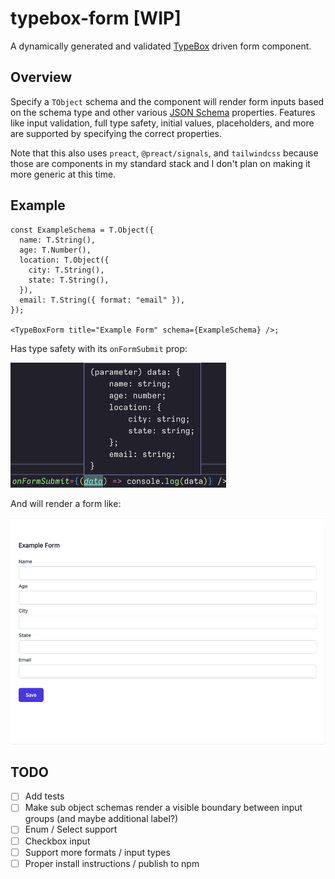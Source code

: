 # typebox-form [WIP]

A dynamically generated and validated [TypeBox](https://github.com/sinclairzx81/typebox) driven form component.

## Overview

Specify a `TObject` schema and the component will render form inputs based on the schema type and other various [JSON Schema](https://json-schema.org/understanding-json-schema/index.html) properties. Features like input validation, full type safety, initial values, placeholders, and more are supported by specifying the correct properties.

Note that this also uses `preact`, `@preact/signals`, and `tailwindcss` because those are components in my standard stack and I don't plan on making it more generic at this time.

## Example

```tsx
const ExampleSchema = T.Object({
  name: T.String(),
  age: T.Number(),
  location: T.Object({
    city: T.String(),
    state: T.String(),
  }),
  email: T.String({ format: "email" }),
});

<TypeBoxForm title="Example Form" schema={ExampleSchema} />;
```

Has type safety with its `onFormSubmit` prop:

<img src="./examples/types.png" height="200px">

And will render a form like:

![Example](./examples/example.png)

## TODO

- [ ] Add tests
- [ ] Make sub object schemas render a visible boundary between input groups (and maybe additional label?)
- [ ] Enum / Select support
- [ ] Checkbox input
- [ ] Support more formats / input types
- [ ] Proper install instructions / publish to npm
